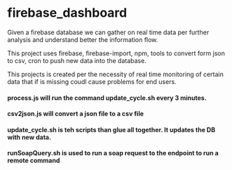 # firebase_dashboard

Given a firebase database we can gather on real time data per further analysis and understand better the information flow. 

This project uses firebase, firebase-import, npm, tools to convert form json to csv, cron to push new data into the database. 

This projects is created per the necessity of real time monitoring of certain data that if is missing coudl cause problems for end users.

#### process.js will run the command update_cycle.sh every 3 minutes. 

#### csv2json.js will convert a json file to a csv file

#### update_cycle.sh is teh scripts than glue all together. It updates the DB with new data.

#### runSoapQuery.sh is used to run a soap request to the endpoint to run a remote command

